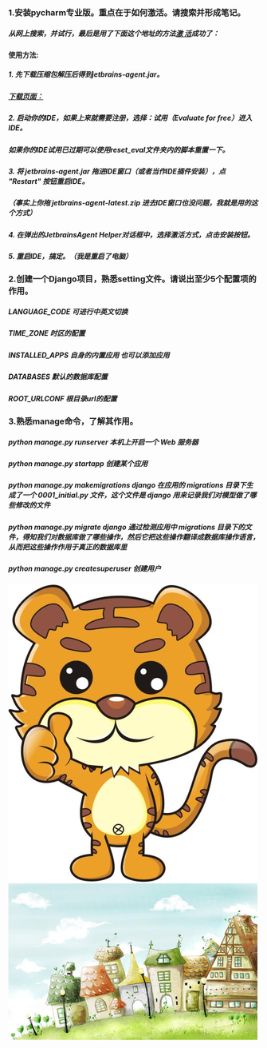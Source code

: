 ### 1.安装pycharm专业版。重点在于如何激活。请搜索并形成笔记。
##### 从网上搜索，并试行，最后是用了下面这个地址的方法[激 活](https://zhile.io/2018/08/17/jetbrains-license-server-crack.html)成功了：

#### 使用方法:
##### 1. 先下载压缩包解压后得到jetbrains-agent.jar。
#####   [下载页面：](https://zhile.io/2018/08/17/jetbrains-license-server-crack.html)
##### 2. 启动你的IDE，如果上来就需要注册，选择：试用（Evaluate for free）进入IDE。
#####   如果你的IDE试用已过期可以使用reset_eval文件夹内的脚本重置一下。
##### 3. 将 jetbrains-agent.jar 拖进IDE窗口（或者当作IDE插件安装），点 "Restart" 按钮重启IDE。
#####   （事实上你拖 jetbrains-agent-latest.zip 进去IDE窗口也没问题，我就是用的这个方式）
##### 4. 在弹出的JetbrainsAgent Helper对话框中，选择激活方式，点击安装按钮。
##### 5. 重启IDE，搞定。（我是重启了电脑）

### 2.创建一个Django项目，熟悉setting文件。请说出至少5个配置项的作用。
##### LANGUAGE_CODE  可进行中英文切换
##### TIME_ZONE  时区的配置
##### INSTALLED_APPS  自身的内置应用 也可以添加应用
##### DATABASES  默认的数据库配置
##### ROOT_URLCONF   根目录url的配置

### 3.熟悉manage命令，了解其作用。
#####	python manage.py runserver        本机上开启一个 Web 服务器
#####	python manage.py startapp             创建某个应用
#####	python manage.py makemigrations        django 在应用的 migrations 目录下生成了一个 0001_initial.py 文件，这个文件是 django 用来记录我们对模型做了哪些修改的文件
#####	python manage.py migrate              django 通过检测应用中 migrations 目录下的文件，得知我们对数据库做了哪些操作，然后它把这些操作翻译成数据库操作语言，从而把这些操作作用于真正的数据库里
#####	python manage.py createsuperuser       创建用户
![查看图片](IMG/a.jpg "查看图片")
![我的github](IMG/b.jpg "我的github")
	
	















